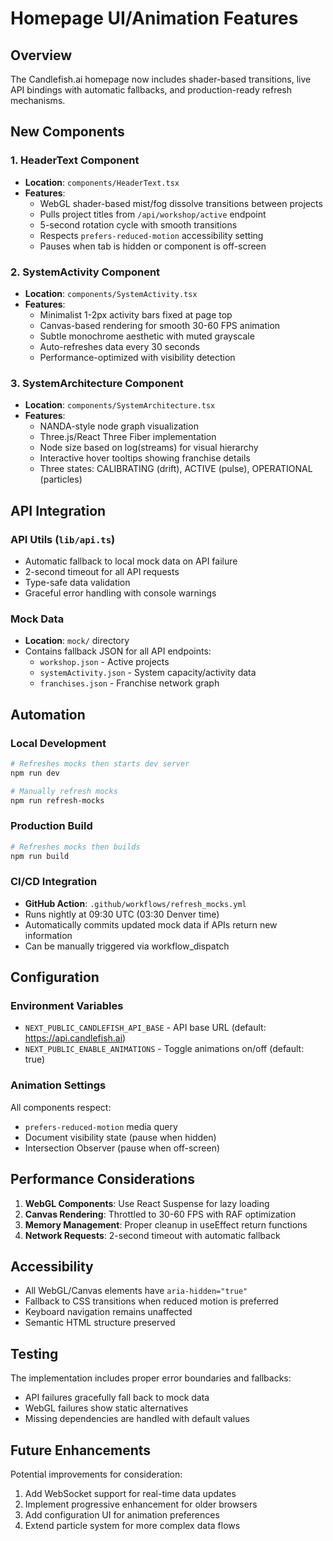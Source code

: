# Homepage UI/Animation Features

## Overview
The Candlefish.ai homepage now includes shader-based transitions, live API bindings with automatic fallbacks, and production-ready refresh mechanisms.

## New Components

### 1. HeaderText Component
- **Location**: `components/HeaderText.tsx`
- **Features**:
  - WebGL shader-based mist/fog dissolve transitions between projects
  - Pulls project titles from `/api/workshop/active` endpoint
  - 5-second rotation cycle with smooth transitions
  - Respects `prefers-reduced-motion` accessibility setting
  - Pauses when tab is hidden or component is off-screen

### 2. SystemActivity Component
- **Location**: `components/SystemActivity.tsx`
- **Features**:
  - Minimalist 1-2px activity bars fixed at page top
  - Canvas-based rendering for smooth 30-60 FPS animation
  - Subtle monochrome aesthetic with muted grayscale
  - Auto-refreshes data every 30 seconds
  - Performance-optimized with visibility detection

### 3. SystemArchitecture Component
- **Location**: `components/SystemArchitecture.tsx`
- **Features**:
  - NANDA-style node graph visualization
  - Three.js/React Three Fiber implementation
  - Node size based on log(streams) for visual hierarchy
  - Interactive hover tooltips showing franchise details
  - Three states: CALIBRATING (drift), ACTIVE (pulse), OPERATIONAL (particles)

## API Integration

### API Utils (`lib/api.ts`)
- Automatic fallback to local mock data on API failure
- 2-second timeout for all API requests
- Type-safe data validation
- Graceful error handling with console warnings

### Mock Data
- **Location**: `mock/` directory
- Contains fallback JSON for all API endpoints:
  - `workshop.json` - Active projects
  - `systemActivity.json` - System capacity/activity data
  - `franchises.json` - Franchise network graph

## Automation

### Local Development
```bash
# Refreshes mocks then starts dev server
npm run dev

# Manually refresh mocks
npm run refresh-mocks
```

### Production Build
```bash
# Refreshes mocks then builds
npm run build
```

### CI/CD Integration
- **GitHub Action**: `.github/workflows/refresh_mocks.yml`
- Runs nightly at 09:30 UTC (03:30 Denver time)
- Automatically commits updated mock data if APIs return new information
- Can be manually triggered via workflow_dispatch

## Configuration

### Environment Variables
- `NEXT_PUBLIC_CANDLEFISH_API_BASE` - API base URL (default: https://api.candlefish.ai)
- `NEXT_PUBLIC_ENABLE_ANIMATIONS` - Toggle animations on/off (default: true)

### Animation Settings
All components respect:
- `prefers-reduced-motion` media query
- Document visibility state (pause when hidden)
- Intersection Observer (pause when off-screen)

## Performance Considerations

1. **WebGL Components**: Use React Suspense for lazy loading
2. **Canvas Rendering**: Throttled to 30-60 FPS with RAF optimization
3. **Memory Management**: Proper cleanup in useEffect return functions
4. **Network Requests**: 2-second timeout with automatic fallback

## Accessibility

- All WebGL/Canvas elements have `aria-hidden="true"`
- Fallback to CSS transitions when reduced motion is preferred
- Keyboard navigation remains unaffected
- Semantic HTML structure preserved

## Testing

The implementation includes proper error boundaries and fallbacks:
- API failures gracefully fall back to mock data
- WebGL failures show static alternatives
- Missing dependencies are handled with default values

## Future Enhancements

Potential improvements for consideration:
1. Add WebSocket support for real-time data updates
2. Implement progressive enhancement for older browsers
3. Add configuration UI for animation preferences
4. Extend particle system for more complex data flows
